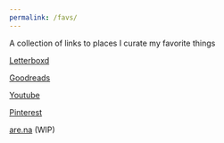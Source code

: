 ```yaml
---
permalink: /favs/
---
```

A collection of links to places I curate my favorite things

[Letterboxd](https://letterboxd.com/Ayyybel/)

[Goodreads](https://www.goodreads.com/user/show/144263322-ayyybel)

[Youtube](https://www.youtube.com/playlist?list=PL_uLZvIh40D-E9e6yMsdtTsA3E_9lEvRl)

[Pinterest](https://www.pinterest.com/othieisabel/)

[are.na](https://www.are.na/ayyybel-t/channels) (WIP)
